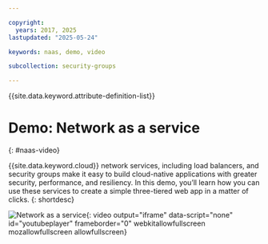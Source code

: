 ```yaml
---

copyright:
  years: 2017, 2025
lastupdated: "2025-05-24"

keywords: naas, demo, video

subcollection: security-groups

---
```


{{site.data.keyword.attribute-definition-list}}

# Demo: Network as a service
{: #naas-video}

{{site.data.keyword.cloud}} network services, including load balancers, and security groups make it easy to build cloud-native applications with greater security, performance, and resiliency. In this demo, you’ll learn how you can use these services to create a simple three-tiered web app in a matter of clicks.
{: shortdesc}

![Network as a service](https://www.youtube.com/embed/LRvNCXvtkX0?rel=0){: video output="iframe" data-script="none" id="youtubeplayer" frameborder="0" webkitallowfullscreen mozallowfullscreen allowfullscreen}
